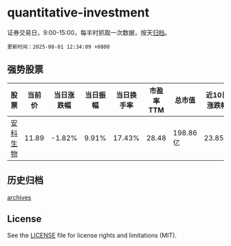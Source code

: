 # quantitative-investment

证券交易日，9:00-15:00，每半时抓取一次数据，按天[归档](archives)。

`更新时间：2025-08-01 12:34:09 +0800`

## 强势股票

|股票|当前价|当日涨跌幅|当日振幅|当日换手率|市盈率TTM|总市值|近10日涨跌幅|
|----|----|----|----|----|----|----|----|
|[安科生物](https://xueqiu.com/S/SZ300009)|11.89|-1.82%|9.91%|17.43%|28.48|198.86亿|23.85%|

## 历史归档

[archives](archives)

## License

See the [LICENSE](LICENSE) file for license rights and limitations (MIT).